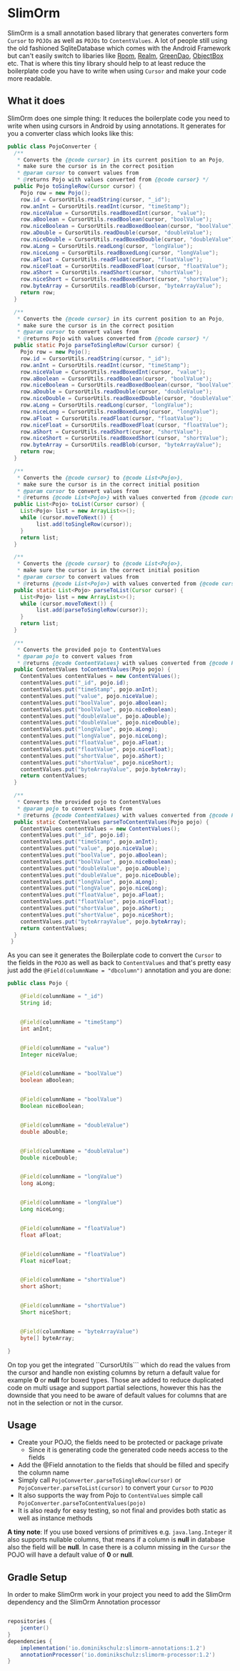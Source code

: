 # SlimOrm
SlimOrm is a small annotation based library that generates converters form ```Cursor``` to ```POJOs``` as well as ```POJOs``` to ```ContentValues```.
A lot of people still using the old fashioned SqliteDatabase which comes with the Android Framework but can't easily switch to libaries like
[Room](https://developer.android.com/topic/libraries/architecture/room.html), [Realm](https://realm.io/), [GreenDao](http://greenrobot.org/greendao/), [ObjectBox](http://objectbox.io/) etc.
That is where this tiny library should help to at least reduce the boilerplate code you have to write when using ```Cursor``` and make your code more readable.

## What it does

SlimOrm does one simple thing: It reduces the boilerplate code you need to write when using cursors in Android by using annotations.
It generates for you a converter class which looks like this:

```java
public class PojoConverter {
  /**
   * Converts the {@code cursor} in its current position to an Pojo, 
   * make sure the cursor is in the correct position
   * @param cursor to convert values from
   * @returns Pojo with values converted from {@code cursor} */
  public Pojo toSingleRow(Cursor cursor) {
    Pojo row = new Pojo();
    row.id = CursorUtils.readString(cursor, "_id");
    row.anInt = CursorUtils.readInt(cursor, "timeStamp");
    row.niceValue = CursorUtils.readBoxedInt(cursor, "value");
    row.aBoolean = CursorUtils.readBoolean(cursor, "boolValue");
    row.niceBoolean = CursorUtils.readBoxedBoolean(cursor, "boolValue");
    row.aDouble = CursorUtils.readDouble(cursor, "doubleValue");
    row.niceDouble = CursorUtils.readBoxedDouble(cursor, "doubleValue");
    row.aLong = CursorUtils.readLong(cursor, "longValue");
    row.niceLong = CursorUtils.readBoxedLong(cursor, "longValue");
    row.aFloat = CursorUtils.readFloat(cursor, "floatValue");
    row.niceFloat = CursorUtils.readBoxedFloat(cursor, "floatValue");
    row.aShort = CursorUtils.readShort(cursor, "shortValue");
    row.niceShort = CursorUtils.readBoxedShort(cursor, "shortValue");
    row.byteArray = CursorUtils.readBlob(cursor, "byteArrayValue");
    return row;
  }

  /**
   * Converts the {@code cursor} in its current position to an Pojo, 
   * make sure the cursor is in the correct position
   * @param cursor to convert values from
   * @returns Pojo with values converted from {@code cursor} */
  public static Pojo parseToSingleRow(Cursor cursor) {
    Pojo row = new Pojo();
    row.id = CursorUtils.readString(cursor, "_id");
    row.anInt = CursorUtils.readInt(cursor, "timeStamp");
    row.niceValue = CursorUtils.readBoxedInt(cursor, "value");
    row.aBoolean = CursorUtils.readBoolean(cursor, "boolValue");
    row.niceBoolean = CursorUtils.readBoxedBoolean(cursor, "boolValue");
    row.aDouble = CursorUtils.readDouble(cursor, "doubleValue");
    row.niceDouble = CursorUtils.readBoxedDouble(cursor, "doubleValue");
    row.aLong = CursorUtils.readLong(cursor, "longValue");
    row.niceLong = CursorUtils.readBoxedLong(cursor, "longValue");
    row.aFloat = CursorUtils.readFloat(cursor, "floatValue");
    row.niceFloat = CursorUtils.readBoxedFloat(cursor, "floatValue");
    row.aShort = CursorUtils.readShort(cursor, "shortValue");
    row.niceShort = CursorUtils.readBoxedShort(cursor, "shortValue");
    row.byteArray = CursorUtils.readBlob(cursor, "byteArrayValue");
    return row;
  }

  /**
   * Converts the {@code cursor} to {@code List<Pojo>}, 
   * make sure the cursor is in the correct initial position
   * @param cursor to convert values from
   * @returns {@code List<Pojo>} with values converted from {@code cursor} */
  public List<Pojo> toList(Cursor cursor) {
    List<Pojo> list = new ArrayList<>();
    while (cursor.moveToNext()) {
         list.add(toSingleRow(cursor));
    }
    return list;
  }

  /**
   * Converts the {@code cursor} to {@code List<Pojo>}, 
   * make sure the cursor is in the correct initial position
   * @param cursor to convert values from
   * @returns {@code List<Pojo>} with values converted from {@code cursor} */
  public static List<Pojo> parseToList(Cursor cursor) {
    List<Pojo> list = new ArrayList<>();
    while (cursor.moveToNext()) {
         list.add(parseToSingleRow(cursor));
    }
    return list;
  }

  /**
   * Converts the provided pojo to ContentValues
   * @param pojo to convert values from
   * @returns {@code ContentValues} with values converted from {@code Pojo} */
  public ContentValues toContentValues(Pojo pojo) {
    ContentValues contentValues = new ContentValues();
    contentValues.put("_id", pojo.id);
    contentValues.put("timeStamp", pojo.anInt);
    contentValues.put("value", pojo.niceValue);
    contentValues.put("boolValue", pojo.aBoolean);
    contentValues.put("boolValue", pojo.niceBoolean);
    contentValues.put("doubleValue", pojo.aDouble);
    contentValues.put("doubleValue", pojo.niceDouble);
    contentValues.put("longValue", pojo.aLong);
    contentValues.put("longValue", pojo.niceLong);
    contentValues.put("floatValue", pojo.aFloat);
    contentValues.put("floatValue", pojo.niceFloat);
    contentValues.put("shortValue", pojo.aShort);
    contentValues.put("shortValue", pojo.niceShort);
    contentValues.put("byteArrayValue", pojo.byteArray);
    return contentValues;
  }

  /**
   * Converts the provided pojo to ContentValues
   * @param pojo to convert values from
   * @returns {@code ContentValues} with values converted from {@code Pojo} */
  public static ContentValues parseToContentValues(Pojo pojo) {
    ContentValues contentValues = new ContentValues();
    contentValues.put("_id", pojo.id);
    contentValues.put("timeStamp", pojo.anInt);
    contentValues.put("value", pojo.niceValue);
    contentValues.put("boolValue", pojo.aBoolean);
    contentValues.put("boolValue", pojo.niceBoolean);
    contentValues.put("doubleValue", pojo.aDouble);
    contentValues.put("doubleValue", pojo.niceDouble);
    contentValues.put("longValue", pojo.aLong);
    contentValues.put("longValue", pojo.niceLong);
    contentValues.put("floatValue", pojo.aFloat);
    contentValues.put("floatValue", pojo.niceFloat);
    contentValues.put("shortValue", pojo.aShort);
    contentValues.put("shortValue", pojo.niceShort);
    contentValues.put("byteArrayValue", pojo.byteArray);
    return contentValues;
  }
 }
 ```

 As you can see it generates the Boilerplate code to convert the ```Cursor``` to the fields in the ```POJO``` as well as back to ```ContentValues``` and that's pretty easy just add the ```@Field(columnName = "dbcolumn")``` annotation and you are done:

 ```java
 public class Pojo {

     @Field(columnName = "_id")
     String id;


     @Field(columnName = "timeStamp")
     int anInt;


     @Field(columnName = "value")
     Integer niceValue;


     @Field(columnName = "boolValue")
     boolean aBoolean;


     @Field(columnName = "boolValue")
     Boolean niceBoolean;


     @Field(columnName = "doubleValue")
     double aDouble;


     @Field(columnName = "doubleValue")
     Double niceDouble;


     @Field(columnName = "longValue")
     long aLong;


     @Field(columnName = "longValue")
     Long niceLong;


     @Field(columnName = "floatValue")
     float aFloat;


     @Field(columnName = "floatValue")
     Float niceFloat;


     @Field(columnName = "shortValue")
     short aShort;


     @Field(columnName = "shortValue")
     Short niceShort;


     @Field(columnName = "byteArrayValue")
     byte[] byteArray;

 }
 ```

On top you get the integrated ``CursorUtils``` which do read the values from the cursor and handle non existing columns by return a default value for example **0** or **null** for boxed types.
Those are added to reduce duplicated code on multi usage and support partial selections, however this has the downside that you need to be aware of default values for columns that are not in the selection or not in the cursor.

 ## Usage

 * Create your POJO, the fields need to be protected or package private
    * Since it is generating code the generated code needs access to the fields
 * Add the @Field annotation to the fields that should be filled and specify the column name
 * Simply call ```PojoConverter.parseToSingleRow(cursor)``` or ```PojoConverter.parseToList(cursor)``` to convert your ```Cursor``` to ```POJO```
 * It also supports the way from Pojo to ```ContentValues``` simple call ```PojoConverter.parseToContentValues(pojo)```
 * It is also ready for easy testing, so not final and provides both static as well as instance methods

 **A tiny note**: If you use boxed versions of primitives e.g. ```java.lang.Integer``` it also supports nullable columns, that means if a column is **null** in database also the field will be **null**.
 In case there is a column missing in the ```Cursor``` the POJO will have a default value of **0** or **null**.

## Gradle Setup

In order to make SlimOrm work in your project you need to add the SlimOrm dependency and the SlimOrm Annotation processor

```groovy

repositories {
    jcenter()
}
dependencies {
    implementation('io.dominikschulz:slimorm-annotations:1.2')
    annotationProcessor('io.dominikschulz:slimorm-processor:1.2')
}

```
